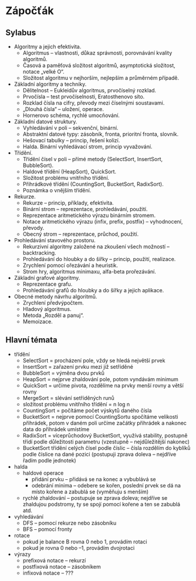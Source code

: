 # Zápočťák

## Sylabus

- Algoritmy a jejich efektivita.
	- Algoritmus – vlastnosti, důkaz správnosti, porovnávání kvality algoritmů. 
	- Časová a paměťová složitost algoritmů, asymptotická složitost, notace „velké O“. 
	- Složitost algoritmu v nejhorším, nejlepším a průměrném případě. 
- Základní algoritmy a techniky.
	- Dělitelnost – Eukleidův algoritmus, prvočíselný rozklad. 
	- Prvočísla – test prvočíselnosti, Eratosthenovo síto. 
	- Rozklad čísla na cifry, převody mezi číselnými soustavami. 
	- „Dlouhá čísla“ – uložení, operace. 
	- Hornerovo schéma, rychlé umocňování. 
- Základní datové struktury.
	- Vyhledávání v poli – sekvenční, binární. 
	- Abstraktní datové typy: zásobník, fronta, prioritní fronta, slovník. 
	- Hešovací tabulky – princip, řešení kolizí. 
	- Halda. Binární vyhledávací strom, princip vyvažování. 
- Třídění.
	- Třídění čísel v poli – přímé metody (SelectSort, InsertSort, BubbleSort). 
	- Haldové třídění (HeapSort), QuickSort. 
	- Složitost problému vnitřního třídění. 
	- Přihrádkové třídění (CountingSort, BucketSort, RadixSort). 
	- Poznámka o vnějším třídění. 
- Rekurze.
	- Rekurze – princip, příklady, efektivita. 
	- Binární strom – reprezentace, prohledávání, použití. 
	- Reprezentace aritmetického výrazu binárním stromem. 
	- Notace aritmetického výrazu (infix, prefix, postfix) – vyhodnocení, převody. 
	- Obecný strom – reprezentace, průchod, použití. 
- Prohledávání stavového prostoru.
	- Rekurzivní algoritmy založené na zkoušení všech možností – backtracking. 
	- Prohledávání do hloubky a do šířky – princip, použití, realizace. 
	- Zrychlení pomocí ořezávání a heuristik. 
	- Strom hry, algoritmus minimaxu, alfa-beta prořezávání. 
- Základní grafové algoritmy.
	- Reprezentace grafu. 
	- Prohledávání grafů do hloubky a do šířky a jejich aplikace. 
- Obecné metody návrhu algoritmů.
	- Zrychlení předvýpočtem. 
	- Hladový algoritmus. 
	- Metoda „Rozděl a panuj“. 
	- Memoizace.

## Hlavní témata

- třídění
	- SelectSort = procházení pole, vždy se hledá největší prvek
	- InsertSort = zařazení prvku mezi již setříděné
	- BubbleSort = výměna dvou prvků
	- HeapSort = nejprve zhaldování pole, potom vyndávám minimum
	- QuickSort = určíme pivota, rozdělíme na prvky menší rovny a větší rovny
	- MergeSort = slévání setříděných runů
	- složitost problému vnitřního třídění = n log n
	- CountingSort = počítáme počet výskytů daného čísla
	- BucketSort = nejprve pomocí CountingSortu spočítáme velikosti přihrádek, potom v daném poli určíme začátky přihrádek a nakonec data do přihrádek umístíme
	- RadixSort = víceprůchodový BucketSort, využívá stability, postupně třídí podle důležitosti parametru (vzestupně – nejdůležitější nakonec)
	- BucketSort třídění celých čísel podle číslic – čísla rozdělím do kyblíků podle číslice na dané pozici (postupuji zprava doleva – nejdříve řadím podle jednotek)
- halda
	- haldové operace
		- přidání prvku – přidává se na konec a vybublává se
		- odebrání minima – odebere se kořen, poslední prvek se dá na místo kořene a zabublá se (vyměňuju s menším)
	- rychlé zhaldování – postupuje se zprava doleva; nejdříve se zhaldujou podstromy, ty se spojí pomocí kořene a ten se zabublá atd.
- vyhledávání
	- DFS – pomocí rekurze nebo zásobníku
	- BFS – pomocí fronty
- rotace
	- pokud je balance B rovna 0 nebo 1, provádím rotaci
	- pokud je rovna 0 nebo –1, provádím dvojrotaci
- výrazy
	- prefixová notace – rekurzí
	- postfixová notace – zásobníkem
	- infixová notace – ???
